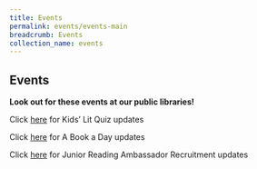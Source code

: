 ```yaml
---
title: Events
permalink: events/events-main
breadcrumb: Events
collection_name: events
---
```


## **Events**

**Look out for these events at our public libraries!**

Click [here](http://www.nlb.gov.sg/discovereads/klq/) for Kids’ Lit Quiz updates

Click [here](http://www.nlb.gov.sg/discovereads/abookaday/) for A Book a Day updates

Click [here](http://www.nlb.gov.sg/discovereads/jra-recruitment-2020/) for Junior Reading Ambassador Recruitment updates